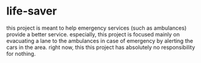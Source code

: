 # life-saver
this project is meant to help emergency services (such as ambulances) provide a better service. especially, this project is focused mainly on evacuating a lane to the ambulances in case of emergency by alerting the cars in the area.
right now, this this project has absolutely no responsibility for nothing.
